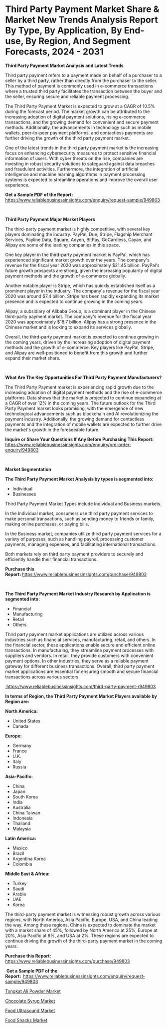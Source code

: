 <p><h1>Third Party Payment Market Share & Market New Trends Analysis Report By Type, By Application, By End-use, By Region, And Segment Forecasts, 2024 - 2031</h1></p><p><strong>Third Party Payment Market Analysis and Latest Trends</strong></p>
<p><p>Third party payment refers to a payment made on behalf of a purchaser to a seller by a third party, rather than directly from the purchaser to the seller. This method of payment is commonly used in e-commerce transactions where a trusted third party facilitates the transaction between the buyer and the seller, ensuring secure and reliable payment processing.</p><p>The Third Party Payment Market is expected to grow at a CAGR of 10.5% during the forecast period. The market growth can be attributed to the increasing adoption of digital payment solutions, rising e-commerce transactions, and the growing demand for convenient and secure payment methods. Additionally, the advancements in technology such as mobile wallets, peer-to-peer payment platforms, and contactless payments are further driving the growth of the third party payment market.</p><p>One of the latest trends in the third party payment market is the increasing focus on enhancing cybersecurity measures to protect sensitive financial information of users. With cyber threats on the rise, companies are investing in robust security solutions to safeguard against data breaches and fraudulent activities. Furthermore, the integration of artificial intelligence and machine learning algorithms in payment processing systems is expected to streamline operations and improve the overall user experience.</p></p>
<p><strong>Get a Sample PDF of the Report:&nbsp;</strong> <a href="https://www.reliablebusinessinsights.com/enquiry/request-sample/949803">https://www.reliablebusinessinsights.com/enquiry/request-sample/949803</a></p>
<p>&nbsp;</p>
<p><strong>Third Party Payment Major Market Players</strong></p>
<p><p>The third-party payment market is highly competitive, with several key players dominating the industry. PayPal, Due, Stripe, Flagship Merchant Services, Payline Data, Square, Adyen, BitPay, GoCardless, Cayan, and Alipay are some of the leading companies in this space.</p><p>One key player in the third-party payment market is PayPal, which has experienced significant market growth over the years. The company's revenue for the fiscal year 2020 was approximately $21.45 billion. PayPal's future growth prospects are strong, given the increasing popularity of digital payment methods and the growth of e-commerce globally.</p><p>Another notable player is Stripe, which has quickly established itself as a prominent player in the industry. The company's revenue for the fiscal year 2020 was around $7.4 billion. Stripe has been rapidly expanding its market presence and is expected to continue growing in the coming years.</p><p>Alipay, a subsidiary of Alibaba Group, is a dominant player in the Chinese third-party payment market. The company's revenue for the fiscal year 2020 was approximately $18.7 billion. Alipay has a strong presence in the Chinese market and is looking to expand its services globally.</p><p>Overall, the third-party payment market is expected to continue growing in the coming years, driven by the increasing adoption of digital payment methods and the growth of e-commerce. Key players like PayPal, Stripe, and Alipay are well-positioned to benefit from this growth and further expand their market share.</p></p>
<p>&nbsp;</p>
<p><strong>What Are The Key Opportunities For Third Party Payment Manufacturers?</strong></p>
<p><p>The Third Party Payment market is experiencing rapid growth due to the increasing adoption of digital payment methods and the rise of e-commerce platforms. Data shows that the market is projected to continue expanding at a CAGR of over 12% in the coming years. The future outlook for the Third Party Payment market looks promising, with the emergence of new technological advancements such as blockchain and AI revolutionizing the payment industry. Additionally, the growing demand for contactless payments and the integration of mobile wallets are expected to further drive the market's growth in the foreseeable future.</p></p>
<p><strong>Inquire or Share Your Questions If Any Before Purchasing This Report:</strong> <a href="https://www.reliablebusinessinsights.com/enquiry/pre-order-enquiry/949803">https://www.reliablebusinessinsights.com/enquiry/pre-order-enquiry/949803</a></p>
<p>&nbsp;</p>
<p><strong>Market Segmentation</strong></p>
<p><strong>The Third Party Payment Market Analysis by types is segmented into:</strong></p>
<p><ul><li>Individual</li><li>Businesses</li></ul></p>
<p><p>Third Party Payment Market Types include Individual and Business markets. </p><p>In the Individual market, consumers use third party payment services to make personal transactions, such as sending money to friends or family, making online purchases, or paying bills.</p><p>In the Business market, companies utilize third party payment services for a variety of purposes, such as handling payroll, processing customer payments, managing expenses, and facilitating international transactions.</p><p>Both markets rely on third party payment providers to securely and efficiently handle their financial transactions.</p></p>
<p><strong>Purchase this Report:&nbsp;</strong><a href="https://www.reliablebusinessinsights.com/purchase/949803">https://www.reliablebusinessinsights.com/purchase/949803</a></p>
<p>&nbsp;</p>
<p><strong>The Third Party Payment Market Industry Research by Application is segmented into:</strong></p>
<p><ul><li>Financial</li><li>Manufacturing</li><li>Retail</li><li>Others</li></ul></p>
<p><p>Third party payment market applications are utilized across various industries such as financial services, manufacturing, retail, and others. In the financial sector, these applications enable secure and efficient online transactions. In manufacturing, they streamline payment processes with suppliers and vendors. In retail, they provide customers with convenient payment options. In other industries, they serve as a reliable payment gateway for different business transactions. Overall, third party payment market applications are essential for ensuring smooth and secure financial transactions across various sectors.</p></p>
<p><a href="https://www.reliablebusinessinsights.com/third-party-payment-r949803">&nbsp;https://www.reliablebusinessinsights.com/third-party-payment-r949803</a></p>
<p><strong>In terms of Region, the Third Party Payment Market Players available by Region are:</strong></p>
<p>
    <p> <strong> North America: </strong>
        <ul>
            <li>United States</li>
            <li>Canada</li>
        </ul>
        </p> 
    <p> <strong> Europe: </strong>
        <ul>
            <li>Germany</li>
            <li>France</li>
            <li>U.K.</li>
            <li>Italy</li>
            <li>Russia</li>
        </ul>
        </p> 
    <p> <strong> Asia-Pacific: </strong>
        <ul>
            <li>China</li>
            <li>Japan</li>
            <li>South Korea</li>
            <li>India</li>
            <li>Australia</li>
            <li>China Taiwan</li>
            <li>Indonesia</li>
            <li>Thailand</li>
            <li>Malaysia</li>
        </ul>
        </p> 
    <p> <strong> Latin America: </strong>
        <ul>
            <li>Mexico</li>
            <li>Brazil</li>
            <li>Argentina Korea</li>
            <li>Colombia</li>
        </ul>
        </p> 
    <p> <strong> Middle East & Africa: </strong>
        <ul>
            <li>Turkey</li>
            <li>Saudi</li>
            <li>Arabia</li>
            <li>UAE</li>
            <li>Korea</li>
        </ul>
    </p>
    </p>
<p><p>The third-party payment market is witnessing robust growth across various regions, with North America, Asia Pacific, Europe, USA, and China leading the way. Among these regions, China is expected to dominate the market with a market share of 45%, followed by North America at 25%, Europe at 20%, Asia Pacific at 8%, and USA at 2%. These regions are expected to continue driving the growth of the third-party payment market in the coming years.</p></p>
<p><strong>Purchase this Report: </strong><a href="https://www.reliablebusinessinsights.com/purchase/949803">https://www.reliablebusinessinsights.com/purchase/949803</a></p>
<p>&nbsp;<strong>Get a Sample PDF of the Report:&nbsp;&nbsp;</strong><a href="https://www.reliablebusinessinsights.com/enquiry/request-sample/949803">https://www.reliablebusinessinsights.com/enquiry/request-sample/949803</a></p>
<p><strong></strong></p>
<p><p><a href="https://medium.com/@loganunn65756/tongkat-ali-powder-market-a-global-and-regional-analysis-focus-on-region-country-level-b9c79e79c0e9">Tongkat Ali Powder Market</a></p><p><a href="https://medium.com/@jayrussel94/chocolate-syrup-market-investigation-industry-evolution-and-forecast-till-2031-db40c95f3893">Chocolate Syrup Market</a></p><p><a href="https://medium.com/@chloeconn57/insights-into-the-food-ultrasound-market-size-which-is-expanding-with-a-10-9-cagr-from-2024-2031-f3a003f94d92">Food Ultrasound Market</a></p><p><a href="https://medium.com/@maryroseguilty/food-snacks-market-investigation-industry-evolution-and-forecast-till-2031-8fea390aa5df">Food Snacks Market</a></p></p>